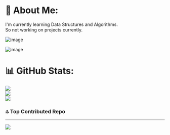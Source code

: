 # 💫 About Me:
I'm currently learning Data Structures and Algorithms. <br>So not working on projects currently.

![image](https://github.com/mysticai11/mysticai11/assets/149044321/e87d6f0e-4aba-42d1-9b3b-1911eb505773)

![image](https://github.com/mysticai11/mysticai11/assets/149044321/04744a7f-5dcd-4fdb-b433-78dfea82e38a)

# 📊 GitHub Stats:
![](https://github-readme-stats.vercel.app/api?username=mysticai11&theme=dark&hide_border=false&include_all_commits=false&count_private=false)<br/>
![](https://github-readme-streak-stats.herokuapp.com/?user=mysticai11&theme=dark&hide_border=false)<br/>
![](https://github-readme-stats.vercel.app/api/top-langs/?username=mysticai11&theme=dark&hide_border=false&include_all_commits=false&count_private=false&layout=compact)

### 🔝 Top Contributed Repo

---
[![](https://visitcount.itsvg.in/api?id=mysticai11&icon=0&color=0)](https://visitcount.itsvg.in)

<!-- Proudly created with GPRM ( https://gprm.itsvg.in ) -->

